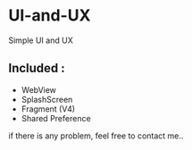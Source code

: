 # UI-and-UX
Simple UI and UX

## Included :
* WebView
* SplashScreen
* Fragment (V4)
* Shared Preference

if there is any problem, feel free to contact me..
